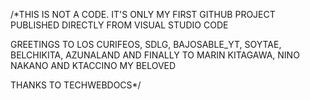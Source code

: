 /*THIS IS NOT A CODE. IT'S ONLY MY FIRST GITHUB PROJECT PUBLISHED DIRECTLY FROM VISUAL STUDIO CODE

GREETINGS TO LOS CURIFEOS, SDLG, BAJOSABLE_YT, SOYTAE, BELCHIKITA, AZUNALAND AND FINALLY TO MARIN KITAGAWA, NINO NAKANO AND KTACCINO MY BELOVED

THANKS TO TECHWEBDOCS*/

